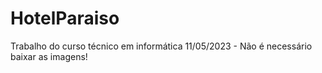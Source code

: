 # HotelParaiso
Trabalho do curso técnico em informática 11/05/2023 - 
Não é necessário baixar as imagens!
